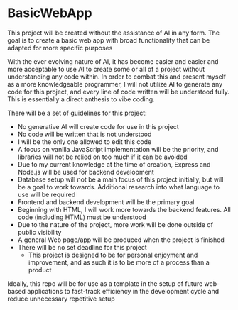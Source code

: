 # BasicWebApp
 This project will be created without the assistance of AI in any form. The goal is to create a basic web app with broad functionality that can be adapted for more specific purposes

With the ever evolving nature of AI, it has become easier and easier and more acceptable to use AI to create some or all of a project without understanding any code within. In order to combat this and present myself as a more knowledgeable programmer, I will not utilize AI to generate any code for this project, and every line of code written will be understood fully. This is essentially a direct anthesis to vibe coding.

There will be a set of guidelines for this project:
- No generative AI will create code for use in this project
- No code will be written that is not understood
- I will be the only one allowed to edit this code
- A focus on vanilla JavaScript implementation will be the priority, and libraries will not be relied on too much if it can be avoided
- Due to my current knowledge at the time of creation, Express and Node.js will be used for backend development
- Database setup will not be a main focus of this project initially, but will be a goal to work towards. Additional research into what language to use will be required
- Frontend and backend development will be the primary goal
- Beginning with HTML, I will work more towards the backend features. All code (including HTML) must be understood
- Due to the nature of the project, more work will be done outside of public visibility
- A general Web page/app will be produced when the project is finished
- There will be no set deadline for this project
    - This project is designed to be for personal enjoyment and improvement, and as such it is to be more of a process than a product


Ideally, this repo will be for use as a template in the setup of future web-based applications to fast-track efficiency in the development cycle and reduce unnecessary repetitive setup
